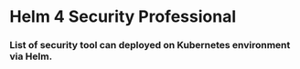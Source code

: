 # Helm 4 Security Professional

### List of security tool can deployed on Kubernetes environment via Helm.

